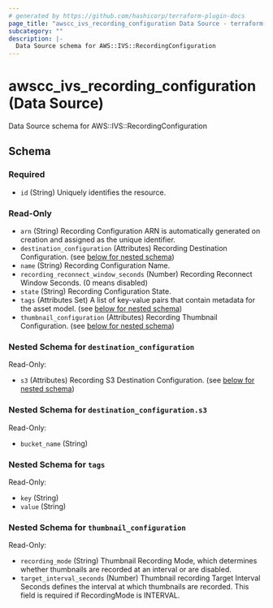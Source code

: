 ```yaml
---
# generated by https://github.com/hashicorp/terraform-plugin-docs
page_title: "awscc_ivs_recording_configuration Data Source - terraform-provider-awscc"
subcategory: ""
description: |-
  Data Source schema for AWS::IVS::RecordingConfiguration
---
```


# awscc_ivs_recording_configuration (Data Source)

Data Source schema for AWS::IVS::RecordingConfiguration



<!-- schema generated by tfplugindocs -->
## Schema

### Required

- `id` (String) Uniquely identifies the resource.

### Read-Only

- `arn` (String) Recording Configuration ARN is automatically generated on creation and assigned as the unique identifier.
- `destination_configuration` (Attributes) Recording Destination Configuration. (see [below for nested schema](#nestedatt--destination_configuration))
- `name` (String) Recording Configuration Name.
- `recording_reconnect_window_seconds` (Number) Recording Reconnect Window Seconds. (0 means disabled)
- `state` (String) Recording Configuration State.
- `tags` (Attributes Set) A list of key-value pairs that contain metadata for the asset model. (see [below for nested schema](#nestedatt--tags))
- `thumbnail_configuration` (Attributes) Recording Thumbnail Configuration. (see [below for nested schema](#nestedatt--thumbnail_configuration))

<a id="nestedatt--destination_configuration"></a>
### Nested Schema for `destination_configuration`

Read-Only:

- `s3` (Attributes) Recording S3 Destination Configuration. (see [below for nested schema](#nestedatt--destination_configuration--s3))

<a id="nestedatt--destination_configuration--s3"></a>
### Nested Schema for `destination_configuration.s3`

Read-Only:

- `bucket_name` (String)



<a id="nestedatt--tags"></a>
### Nested Schema for `tags`

Read-Only:

- `key` (String)
- `value` (String)


<a id="nestedatt--thumbnail_configuration"></a>
### Nested Schema for `thumbnail_configuration`

Read-Only:

- `recording_mode` (String) Thumbnail Recording Mode, which determines whether thumbnails are recorded at an interval or are disabled.
- `target_interval_seconds` (Number) Thumbnail recording Target Interval Seconds defines the interval at which thumbnails are recorded. This field is required if RecordingMode is INTERVAL.


